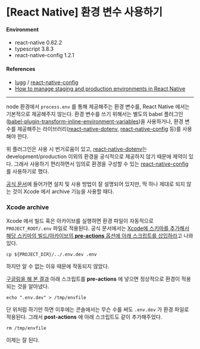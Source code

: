 
# [React Native] 환경 변수 사용하기

#### Environment

- react-native 0.62.2
- typescript 3.8.3
- react-native-config 1.2.1

#### References

- [lugg](https://github.com/luggit) / [react-native-config][react-native-config]
- [How to manage staging and production environments in React Native][how-to-env]

---

node 환경에서 `process.env` 를 통해 제공해주는 환경 변수를, React Native 에서는 기본적으로 제공해주지 않는다. 환경 변수를 쓰기 위해서는 별도의 babel 플러그인([babel-plugin-transform-inline-environment-variables](https://stackoverflow.com/questions/33117227/setting-environment-variable-in-react-native))을 사용하거나, 환경 변수를 제공해주는 라이브러리([react-native-dotenv][react-native-dotenv], [react-native-config] 등)를 사용해야 한다.

위 플러그인은 사용 시 번거로움이 있고, [react-native-dotenv][react-native-dotenv]는 development/production 이외의 환경을 공식적으로 제공하지 않기 때문에 제약이 있다. 그래서 사용하기 편리하면서 임의로 환경을 구성할 수 있는 [react-native-config][react-native-config] 를 사용하기로 했다.

[공식 문서][react-native-config]에 들어가면 설치 및 사용 방법이 잘 설명되어 있지만, 딱 하나 제대로 되지 않는 것이 Xcode 에서 archive 기능을 사용할 때다.

### Xcode archive

Xcode 에서 빌드 혹은 아카이브를 실행하면 환경 파일이 자동적으로 `PROJECT_ROOT/.env` 파일로 적용된다. 공식 문서에서는 [Xcode에 스키마를 추가해서 해당 스키마의 빌드/아카이브의 **pre-actions** 옵션에 아래 스크립트를 삽입하라](https://github.com/luggit/react-native-config#ios-1)고 나와있다.

    cp ${PROJECT_DIR}/../.env.dev .env

하지만 알 수 없는 이유 때문에 작동되지 않았다.

[구글링을 해 본 결과][how-to-env] 아래 스크립트를 **pre-actions** 에 넣으면 정상적으로 환경이 적용되는 것을 알아냈다.

    echo ".env.dev" > /tmp/envfile

단 위처럼 하기만 하면 이후에는 콘솔에서는 무슨 수를 써도 `.env.dev` 가 환경 파일로 적용된다. 그래서 **post-actions** 에 아래 스크립트도 같이 추가해주었다.

    rm /tmp/envfile

이제는 잘 된다.

[react-native-config]: https://github.com/luggit/react-native-config
[react-native-dotenv]: https://github.com/zetachang/react-native-dotenv
[how-to-env]: https://dev.to/calintamas/how-to-manage-staging-and-production-environments-in-a-react-native-app-4naa